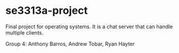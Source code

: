 # se3313a-project

Final project for operating systems. It is a chat server that can handle multiple clients.

Group 4: Anthony Barros, Andrew Tobar, Ryan Hayter
